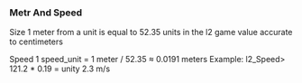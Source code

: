### Metr And Speed
Size
1 meter from a unit is equal to 52.35 units in the l2 game 
value accurate to centimeters

Speed
1 speed_unit = 1 meter / 52.35 ≈ 0.0191 meters 
Example: l2_Speed> 121.2 * 0.19 = unity 2.3 m/s
